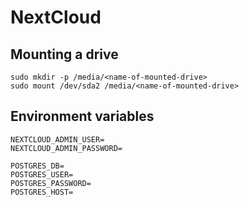 # NextCloud

## Mounting a drive

```shell
sudo mkdir -p /media/<name-of-mounted-drive>
sudo mount /dev/sda2 /media/<name-of-mounted-drive>
```

## Environment variables

```
NEXTCLOUD_ADMIN_USER=
NEXTCLOUD_ADMIN_PASSWORD=

POSTGRES_DB=
POSTGRES_USER=
POSTGRES_PASSWORD=
POSTGRES_HOST=
```